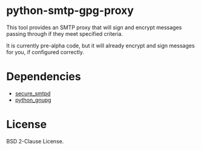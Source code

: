 python-smtp-gpg-proxy
=====================

This tool provides an SMTP proxy that will sign and encrypt messages passing through if they meet specified criteria.

It is currently pre-alpha code, but it will already encrypt and sign messages for you, if configured correctly.

# Dependencies

* [secure_smtpd](https://github.com/bcoe/secure-smtpd)
* [python_gnupg](https://pythonhosted.org/python-gnupg/)

# License

BSD 2-Clause License.
